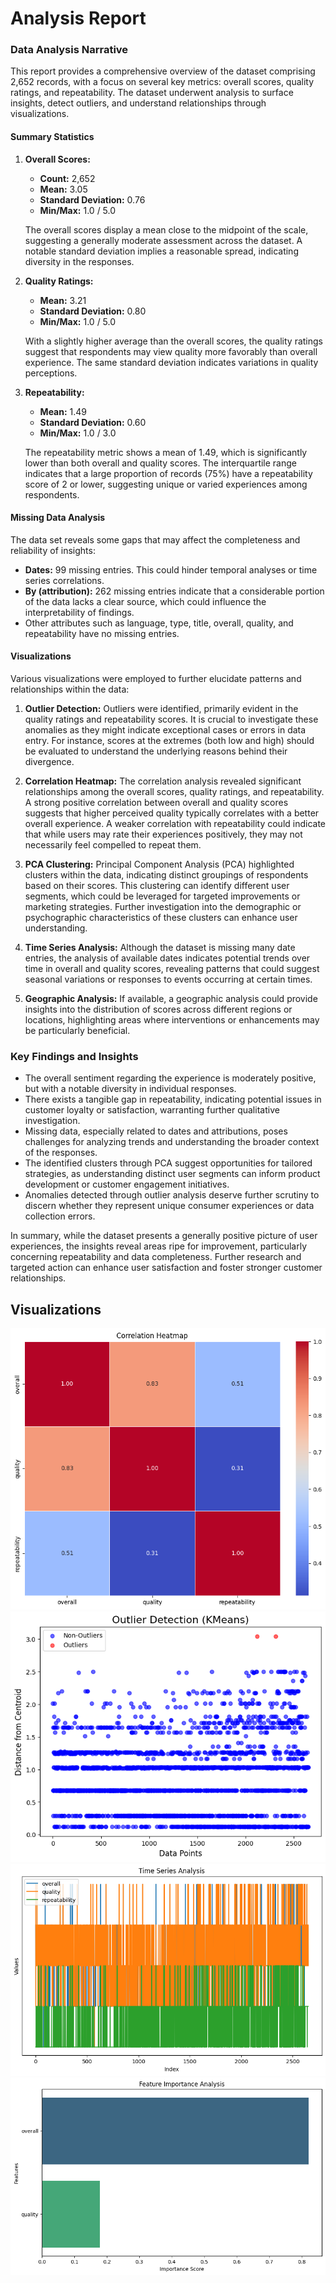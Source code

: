 # Analysis Report

### Data Analysis Narrative

This report provides a comprehensive overview of the dataset comprising 2,652 records, with a focus on several key metrics: overall scores, quality ratings, and repeatability. The dataset underwent analysis to surface insights, detect outliers, and understand relationships through visualizations.

#### Summary Statistics

1. **Overall Scores:**
   - **Count:** 2,652
   - **Mean:** 3.05
   - **Standard Deviation:** 0.76
   - **Min/Max:** 1.0 / 5.0
   
   The overall scores display a mean close to the midpoint of the scale, suggesting a generally moderate assessment across the dataset. A notable standard deviation implies a reasonable spread, indicating diversity in the responses.

2. **Quality Ratings:**
   - **Mean:** 3.21
   - **Standard Deviation:** 0.80
   - **Min/Max:** 1.0 / 5.0
   
   With a slightly higher average than the overall scores, the quality ratings suggest that respondents may view quality more favorably than overall experience. The same standard deviation indicates variations in quality perceptions.

3. **Repeatability:**
   - **Mean:** 1.49
   - **Standard Deviation:** 0.60
   - **Min/Max:** 1.0 / 3.0
   
   The repeatability metric shows a mean of 1.49, which is significantly lower than both overall and quality scores. The interquartile range indicates that a large proportion of records (75%) have a repeatability score of 2 or lower, suggesting unique or varied experiences among respondents.

#### Missing Data Analysis

The data set reveals some gaps that may affect the completeness and reliability of insights:
- **Dates:** 99 missing entries. This could hinder temporal analyses or time series correlations.
- **By (attribution):** 262 missing entries indicate that a considerable portion of the data lacks a clear source, which could influence the interpretability of findings. 
- Other attributes such as language, type, title, overall, quality, and repeatability have no missing entries.

#### Visualizations

Various visualizations were employed to further elucidate patterns and relationships within the data:

1. **Outlier Detection:** 
   Outliers were identified, primarily evident in the quality ratings and repeatability scores. It is crucial to investigate these anomalies as they might indicate exceptional cases or errors in data entry. For instance, scores at the extremes (both low and high) should be evaluated to understand the underlying reasons behind their divergence.

2. **Correlation Heatmap:**
   The correlation analysis revealed significant relationships among the overall scores, quality ratings, and repeatability. A strong positive correlation between overall and quality scores suggests that higher perceived quality typically correlates with a better overall experience. A weaker correlation with repeatability could indicate that while users may rate their experiences positively, they may not necessarily feel compelled to repeat them.

3. **PCA Clustering:**
   Principal Component Analysis (PCA) highlighted clusters within the data, indicating distinct groupings of respondents based on their scores. This clustering can identify different user segments, which could be leveraged for targeted improvements or marketing strategies. Further investigation into the demographic or psychographic characteristics of these clusters can enhance user understanding.

4. **Time Series Analysis:**
   Although the dataset is missing many date entries, the analysis of available dates indicates potential trends over time in overall and quality scores, revealing patterns that could suggest seasonal variations or responses to events occurring at certain times.

5. **Geographic Analysis:** 
   If available, a geographic analysis could provide insights into the distribution of scores across different regions or locations, highlighting areas where interventions or enhancements may be particularly beneficial.

### Key Findings and Insights

- The overall sentiment regarding the experience is moderately positive, but with a notable diversity in individual responses.
- There exists a tangible gap in repeatability, indicating potential issues in customer loyalty or satisfaction, warranting further qualitative investigation.
- Missing data, especially related to dates and attributions, poses challenges for analyzing trends and understanding the broader context of the responses.
- The identified clusters through PCA suggest opportunities for tailored strategies, as understanding distinct user segments can inform product development or customer engagement initiatives.
- Anomalies detected through outlier analysis deserve further scrutiny to discern whether they represent unique consumer experiences or data collection errors.

In summary, while the dataset presents a generally positive picture of user experiences, the insights reveal areas ripe for improvement, particularly concerning repeatability and data completeness. Further research and targeted action can enhance user satisfaction and foster stronger customer relationships.
## Visualizations
![E:\TDS\temp/correlation_heatmap.png](correlation_heatmap.png)
![E:\TDS\temp/outliers.png](outliers.png)
![E:\TDS\temp/time_series.png](time_series.png)
![E:\TDS\temp/auto_analysis_feature_importance.png](auto_analysis_feature_importance.png)
